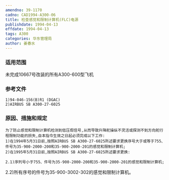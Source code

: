 ```yaml
---
amendno: 39-1170
cadno: CAD1994-A300-06
title: 检查感觉和限制计算机(FLC)电源
publishdate: 1994-04-13
effdate: 1994-04-13
tags: A300
categories: 华东管理局
author: 姜春水
---
```


### 适用范围 
未完成10667号改装的所有A300-600型飞机

### 参考文件
    1)94-046-156(B)R1 (DGAC) 
    2)AIRBUS SB A300-27-6025 

### 原因、措施和规定 
    为了防止感觉和限制计算机检测到低压假信号,从而导致升降舵操纵不灵活或探测不到方向舵行程限制功能的损失,自本指令生效之日起必须完成以下工作: 
    1)在1994年5月31日前,按照AIRBUS SB A300-27-6025所述要求更换序号大于或等于755、件号为35-900-2000-200和35-900-2000-201的感觉和限制计算机; 
    2)在1995年5月31日前,按照AIRBUS SB A300-27-6025所述要求更换: 

    2.1)序列号小于755、件号为35-900-2000-200和35-900-2000-201的感觉和限制计算机; 
2.2)所有序号的件号为35-900-3002-302的感觉和限制计算机。
    
